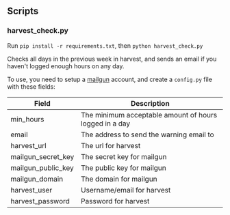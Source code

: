 ## Scripts

### harvest_check.py

Run `pip install -r requirements.txt`, then `python harvest_check.py`

Checks all days in the previous week in harvest, and sends an email if you haven't logged enough hours on any day.

To use, you need to setup a [mailgun](http://www.mailgun.com/) account, and create a `config.py` file with these fields:

| Field | Description |
| ----- | ----------- |
| min_hours | The minimum acceptable amount of hours logged in a day |
| email | The address to send the warning email to |
| harvest_url | The url for harvest |
| mailgun_secret_key | The secret key for mailgun |
| mailgun_public_key | The public key for mailgun |
| mailgun_domain | The domain for mailgun |
| harvest_user | Username/email for harvest |
| harvest_password | Password for harvest |
